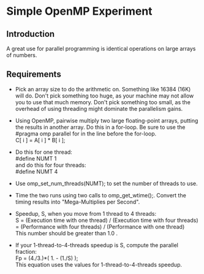 # Simple OpenMP Experiment

## Introduction
A great use for parallel programming is identical operations on large arrays of numbers.

## Requirements
- Pick an array size to do the arithmetic on. Something like 16384 (16K) will do. Don't pick something too huge, as your machine may not allow you to use that much memory. Don't pick something too small, as the overhead of using threading might dominate the parallelism gains.
- Using OpenMP, pairwise multiply two large floating-point arrays, putting the results in another array. Do this in a for-loop. Be sure to use the #pragma omp parallel for in the line before the for-loop.  
C[ i ] = A[ i ] * B[ i ];
- Do this for one thread:  
#define NUMT 1  
and do this for four threads:  
#define NUMT 4  
- Use omp_set_num_threads(NUMT); to set the number of threads to use.
- Time the two runs using two calls to omp_get_wtime();. Convert the timing results into "Mega-Multiplies per Second".
- Speedup, S, when you move from 1 thread to 4 threads:  
S = (Execution time with one thread) / (Execution time with four threads) = (Performance with four threads) / (Performance with one thread)  
This number should be greater than 1.0 .
  
- If your 1-thread-to-4-threads speedup is S, compute the parallel fraction:  
Fp = (4./3.)*( 1. - (1./S) );  
This equation uses the values for 1-thread-to-4-threads speedup.
